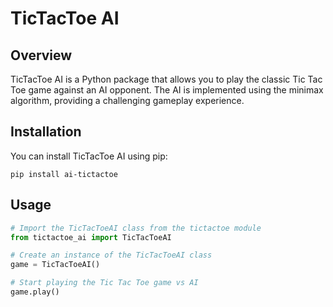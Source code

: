 # TicTacToe AI

## Overview

TicTacToe AI is a Python package that allows you to play the classic Tic Tac Toe game against an AI opponent. The AI is implemented using the minimax algorithm, providing a challenging gameplay experience.

## Installation

You can install TicTacToe AI using pip:

```
pip install ai-tictactoe
```

## Usage

```python
# Import the TicTacToeAI class from the tictactoe module
from tictactoe_ai import TicTacToeAI

# Create an instance of the TicTacToeAI class
game = TicTacToeAI()

# Start playing the Tic Tac Toe game vs AI
game.play()
```
